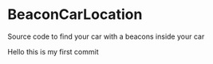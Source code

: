 # BeaconCarLocation
Source code to find your car with a beacons inside your car

Hello this is my first commit
